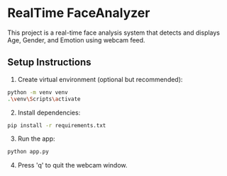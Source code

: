 # RealTime FaceAnalyzer
This project is a real-time face analysis system that detects and displays Age, Gender, and Emotion using webcam feed.

## Setup Instructions

1. Create virtual environment (optional but recommended):
```bash
python -m venv venv
.\venv\Scripts\activate
```

2. Install dependencies:
```bash
pip install -r requirements.txt
```

3. Run the app:
```bash
python app.py
```

4. Press 'q' to quit the webcam window.
